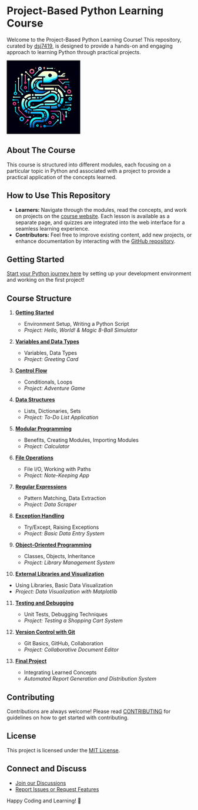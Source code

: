 # Project-Based Python Learning Course

Welcome to the Project-Based Python Learning Course! This repository, curated by [dsj7419](https://github.com/dsj7419), is designed to provide a hands-on and engaging approach to learning Python through practical projects.

<img src="./assets/images/PythonLearning.png" alt="Python Learning By Projects" width="200"/>

## About The Course

This course is structured into different modules, each focusing on a particular topic in Python and associated with a project to provide a practical application of the concepts learned.

## How to Use This Repository

- **Learners:** Navigate through the modules, read the concepts, and work on projects on the [course website](https://dsj7419.github.io/python-learning-by-projects/). Each lesson is available as a separate page, and quizzes are integrated into the web interface for a seamless learning experience.
- **Contributors:** Feel free to improve existing content, add new projects, or enhance documentation by interacting with the [GitHub repository](https://github.com/dsj7419/python-learning-by-projects).

## Getting Started

[Start your Python journey here](https://dsj7419.github.io/python-learning-by-projects/01-getting-started/) by setting up your development environment and working on the first project!

## Course Structure

1. **[Getting Started](https://dsj7419.github.io/python-learning-by-projects/01-getting-started/)**
   - Environment Setup, Writing a Python Script
   - *Project: Hello, World! & Magic 8-Ball Simulator*

2. **[Variables and Data Types](https://dsj7419.github.io/python-learning-by-projects/02-variables-and-data-types/)**
   - Variables, Data Types
   - *Project: Greeting Card*

3. **[Control Flow](https://dsj7419.github.io/python-learning-by-projects/03-control-flow/)**
   - Conditionals, Loops
   - *Project: Adventure Game*

4. **[Data Structures](https://dsj7419.github.io/python-learning-by-projects/04-data-structures/)**
   - Lists, Dictionaries, Sets
   - *Project: To-Do List Application*

5. **[Modular Programming](https://dsj7419.github.io/python-learning-by-projects/05-modular-programming/)**
   - Benefits, Creating Modules, Importing Modules
   - *Project: Calculator*

6. **[File Operations](https://dsj7419.github.io/python-learning-by-projects/06-file-operations/)**
   - File I/O, Working with Paths
   - *Project: Note-Keeping App*

7. **[Regular Expressions](https://dsj7419.github.io/python-learning-by-projects/07-regular-expressions/)**
   - Pattern Matching, Data Extraction
   - *Project: Data Scraper*

8. **[Exception Handling](https://dsj7419.github.io/python-learning-by-projects/08-exception-handling/)**
   - Try/Except, Raising Exceptions
   - *Project: Basic Data Entry System*

9. **[Object-Oriented Programming](https://dsj7419.github.io/python-learning-by-projects/09-object-oriented-programming/)**
   - Classes, Objects, Inheritance
   - *Project: Library Management System*

10. **[External Libraries and Visualization](https://dsj7419.github.io/python-learning-by-projects/10-external-libraries/)**
   - Using Libraries, Basic Data Visualization
   - *Project: Data Visualization with Matplotlib*

11. **[Testing and Debugging](https://dsj7419.github.io/python-learning-by-projects/11-testing-debugging/)**
    - Unit Tests, Debugging Techniques
    - *Project: Testing a Shopping Cart System*

12. **[Version Control with Git](https://dsj7419.github.io/python-learning-by-projects/12-version-control/)**
    - Git Basics, GitHub, Collaboration
    - *Project: Collaborative Document Editor*

13. **[Final Project](https://dsj7419.github.io/python-learning-by-projects/13-final-project/)**
    - Integrating Learned Concepts
    - *Automated Report Generation and Distribution System*

## Contributing

Contributions are always welcome! Please read [CONTRIBUTING](https://github.com/dsj7419/python-learning-by-projects/blob/main/CONTRIBUTING.md) for guidelines on how to get started with contributing.

## License

This project is licensed under the [MIT License](https://github.com/dsj7419/python-learning-by-projects/blob/main/LICENSE).

## Connect and Discuss

- [Join our Discussions](https://github.com/dsj7419/python-learning-by-projects/discussions)
- [Report Issues or Request Features](https://github.com/dsj7419/python-learning-by-projects/issues)

Happy Coding and Learning! 🚀